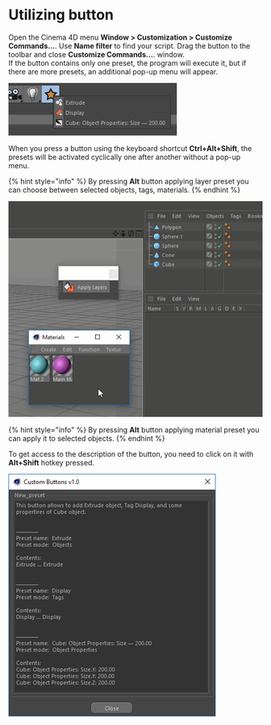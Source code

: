 # Utilizing button

Open the Cinema 4D menu **Window &gt; Customization &gt; Customize Commands...**. Use **Name filter** to find your script. Drag the button to the toolbar and close **Customize Commands...**. window.   
If the button contains only one preset, the program will execute it, but if there are more presets, an additional pop-up menu will appear.

![](../.gitbook/assets/1007.png)

When you press a button using the keyboard shortcut **Ctrl+Alt+Shift**, the presets will be activated cyclically one after another without a pop-up menu.

{% hint style="info" %}
By pressing **Alt** button applying layer preset you can choose between selected objects, tags, materials. 
{% endhint %}

![](../.gitbook/assets/custom_buttons_layers_preset.gif)

{% hint style="info" %}
By pressing **Alt** button applying material preset you can apply it to selected objects.
{% endhint %}

To get access to the description of the button, you need to click on it with **Alt+Shift** hotkey pressed.

![Description window](../.gitbook/assets/1010.png)

